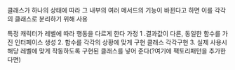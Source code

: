 클래스가 하나의 상태에 따라 그 내부의 여러 메서드의 기능이 바뀐다고 하면 이를 각각의 클래스로 분리하기 위해 사용

특정 캐릭터가 레벨에 따라 행동을 다르게 한다 가정
1 .결과값이 다른, 동일한 함수를 가진 인터페이스 생성
2. 함수를 각각의 상황에 맞게 구현 클래스 각각구현
3. 실제 사용시 해당 레벨에 맞게 작동하도록 구현된 클래스를 넣어 준다(?여기에 팩토리패턴을 추가한다면)